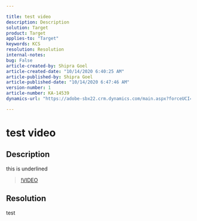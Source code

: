 ```yaml
---

title: test video  
description: Description  
solution: Target  
product: Target  
applies-to: "Target"  
keywords: KCS  
resolution: Resolution  
internal-notes:   
bug: False  
article-created-by: Shipra Goel  
article-created-date: "10/14/2020 6:40:25 AM"  
article-published-by: Shipra Goel  
article-published-date: "10/14/2020 6:47:46 AM"  
version-number: 1  
article-number: KA-14539  
dynamics-url: "https://adobe-sbx22.crm.dynamics.com/main.aspx?forceUCI=1&pagetype=entityrecord&etn=knowledgearticle&id=b128ed1f-e80d-eb11-a813-000d3a102a06"

---
```


# test video

## Description

this is underlined

>[!VIDEO](https://video.tv.adobe.com/v/18696?quality=9&learn=on)

## Resolution

test
